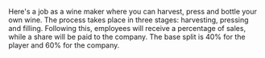 
Here's a job as a wine maker where you can harvest, press and bottle your own wine. The process takes place in three stages: harvesting, pressing and filling. Following this, employees will receive a percentage of sales, while a share will be paid to the company. The base split is 40% for the player and 60% for the company.
